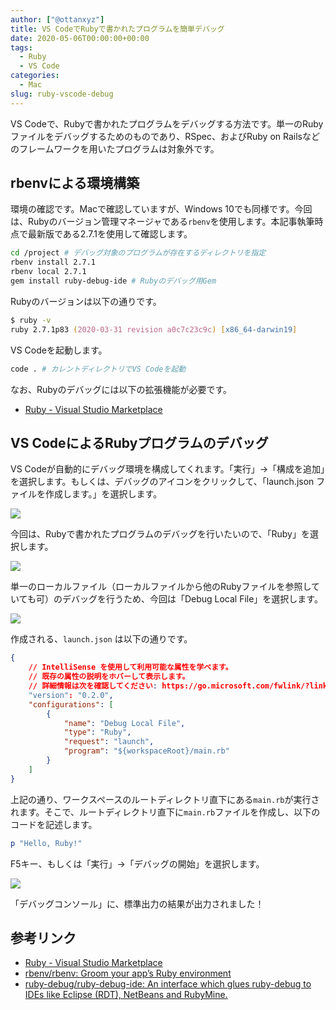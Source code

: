 ```yaml
---
author: ["@ottanxyz"]
title: VS CodeでRubyで書かれたプログラムを簡単デバッグ
date: 2020-05-06T00:00:00+00:00
tags:
  - Ruby
  - VS Code
categories:
  - Mac
slug: ruby-vscode-debug
---
```

VS Codeで、Rubyで書かれたプログラムをデバッグする方法です。単一のRubyファイルをデバッグするためのものであり、RSpec、およびRuby on Railsなどのフレームワークを用いたプログラムは対象外です。

## rbenvによる環境構築

環境の確認です。Macで確認していますが、Windows 10でも同様です。今回は、Rubyのバージョン管理マネージャである`rbenv`を使用します。本記事執筆時点で最新版である2.7.1を使用して確認します。

```zsh
cd /project # デバッグ対象のプログラムが存在するディレクトリを指定
rbenv install 2.7.1
rbenv local 2.7.1
gem install ruby-debug-ide # Rubyのデバッグ用Gem
```

Rubyのバージョンは以下の通りです。

```zsh
$ ruby -v
ruby 2.7.1p83 (2020-03-31 revision a0c7c23c9c) [x86_64-darwin19]
```

VS Codeを起動します。

```zsh
code . # カレントディレクトリでVS Codeを起動
```

なお、Rubyのデバッグには以下の拡張機能が必要です。

* [Ruby - Visual Studio Marketplace](https://marketplace.visualstudio.com/items?itemName=rebornix.Ruby)

## VS CodeによるRubyプログラムのデバッグ

VS Codeが自動的にデバッグ環境を構成してくれます。「実行」→「構成を追加」を選択します。もしくは、デバッグのアイコンをクリックして、「launch.json ファイルを作成します。」を選択します。

![](/uploads/2020/05/screenshot-2020-05-05-22.04.21.png)

今回は、Rubyで書かれたプログラムのデバッグを行いたいので、「Ruby」を選択します。

![](/uploads/2020/05/screenshot-2020-05-05-22.04.34.png)

単一のローカルファイル（ローカルファイルから他のRubyファイルを参照していても可）のデバッグを行うため、今回は「Debug Local File」を選択します。

![](/uploads/2020/05/screenshot-2020-05-05-22.04.41.png)

作成される、`launch.json` は以下の通りです。

```json
{
    // IntelliSense を使用して利用可能な属性を学べます。
    // 既存の属性の説明をホバーして表示します。
    // 詳細情報は次を確認してください: https://go.microsoft.com/fwlink/?linkid=830387
    "version": "0.2.0",
    "configurations": [
        {
            "name": "Debug Local File",
            "type": "Ruby",
            "request": "launch",
            "program": "${workspaceRoot}/main.rb"
        }
    ]
}
```

上記の通り、ワークスペースのルートディレクトリ直下にある`main.rb`が実行されます。そこで、ルートディレクトリ直下に`main.rb`ファイルを作成し、以下のコードを記述します。

```ruby
p "Hello, Ruby!"
```

F5キー、もしくは「実行」→「デバッグの開始」を選択します。

![](/uploads/2020/05/screenshot-2020-05-05-22.06.20.png)

「デバッグコンソール」に、標準出力の結果が出力されました！

## 参考リンク

* [Ruby - Visual Studio Marketplace](https://marketplace.visualstudio.com/items?itemName=rebornix.Ruby)
* [rbenv/rbenv: Groom your app’s Ruby environment](https://github.com/rbenv/rbenv)
* [ruby-debug/ruby-debug-ide: An interface which glues ruby-debug to IDEs like Eclipse (RDT), NetBeans and RubyMine.](https://github.com/ruby-debug/ruby-debug-ide)
